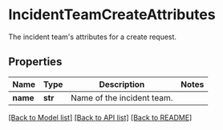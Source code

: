 # IncidentTeamCreateAttributes

The incident team's attributes for a create request.

## Properties

| Name     | Type    | Description                | Notes |
| -------- | ------- | -------------------------- | ----- |
| **name** | **str** | Name of the incident team. |

[[Back to Model list]](README.md#documentation-for-models) [[Back to API list]](README.md#documentation-for-api-endpoints) [[Back to README]](README.md)
